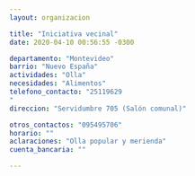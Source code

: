 ```yaml
---
layout: organizacion

title: "Iniciativa vecinal"
date: 2020-04-10 00:56:55 -0300

departamento: "Montevideo"
barrio: "Nuevo España"
actividades: "Olla"
necesidades: "Alimentos"
telefono_contacto: "25119629
"
direccion: "Servidumbre 705 (Salón comunal)"

otros_contactos: "095495706"
horario: ""
aclaraciones: "Olla popular y merienda"
cuenta_bancaria: ""

---
```

